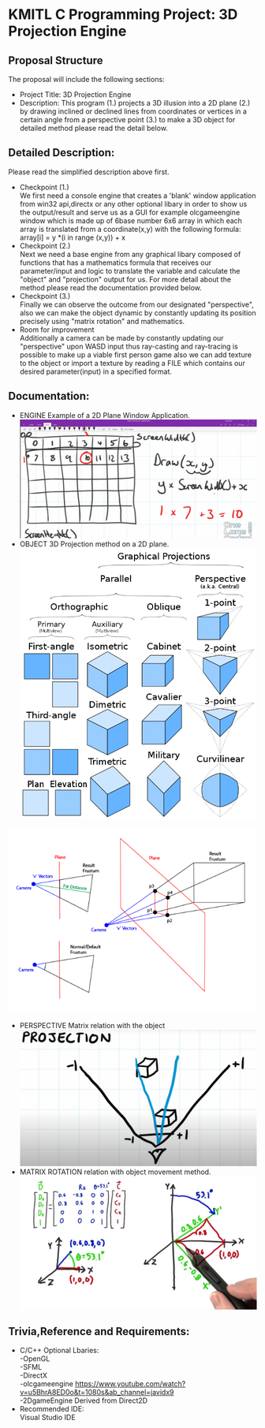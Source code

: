 # KMITL C Programming Project: 3D Projection Engine 

## Proposal Structure
The proposal will include the following sections:
* Project Title: 3D Projection Engine 
* Description: This program (1.) projects a 3D illusion into a 2D plane (2.) by drawing inclined or declined lines from  coordinates or vertices in a certain angle from a perspective point (3.) to make a 3D object for detailed method please read the detail below.


## Detailed Description:
Please read the simplified description above first.
* Checkpoint (1.) \
We first need a console engine that creates a 'blank' window application from win32 api,directx or any other optional libary in order to show us the output/result and serve us as a GUI for example olcgameengine window which is made up of 6base number 6x6 array in which each array is translated from a coordinate(x,y) with the following formula: 
array[i] = y *(i in range (x,y)) + x 
* Checkpoint (2.)\
Next we need a base engine from any graphical libary composed of functions that has a mathematics formula that receives our parameter/input and logic to translate the variable and calculate the "object" and  "projection" output for us. For more detail about the method please read the documentation provided below.
* Checkpoint (3.)\
Finally we can observe the outcome from our designated "perspective", also we can make the object dynamic by constantly updating its position precisely using "matrix rotation" and mathematics.
* Room for improvement \
Additionally a camera can be made by constantly updating our "perspective" upon WASD input thus ray-casting and ray-tracing is possible to make up a viable first person game also we can add texture to the object or import a texture by reading a FILE which contains our desired parameter(input) in a specified format.



## Documentation:
* ENGINE Example of a 2D Plane Window Application. 
![](images/p2.png)
* OBJECT 3D Projection method on a 2D plane.
![](images/3dprojection.png)

![](images/perspective.png)
* PERSPECTIVE Matrix relation with the object 
![](images/objectandperspective%20relation.png)
* MATRIX ROTATION relation with object movement method. 
![](images/matrix%20rotation.jpg)



## Trivia,Reference and Requirements:
* C/C++ Optional Lbaries: \
-OpenGL \
-SFML \
-DirectX \
-olcgameengine https://www.youtube.com/watch?v=u5BhrA8ED0o&t=1080s&ab_channel=javidx9 \
-2DgameEngine Derived from Direct2D 
* Recommended IDE: \
Visual Studio IDE 
